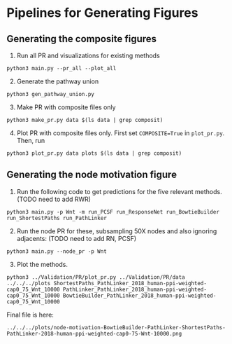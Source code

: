 # Pipelines for Generating Figures

## Generating the composite figures

1. Run all PR and visualizations for existing methods

```
python3 main.py --pr_all --plot_all
````

2. Generate the pathway union

```
python3 gen_pathway_union.py
```

3. Make PR with composite files only

```
python3 make_pr.py data $(ls data | grep composit)
```

4. Plot PR with composite files only. First set `COMPOSITE=True` in `plot_pr.py`. Then, run

```
python3 plot_pr.py data plots $(ls data | grep composit)
```

## Generating the node motivation figure

1. Run the following code to get predictions for the five relevant methods. (TODO need to add RWR)

```
python3 main.py -p Wnt -m run_PCSF run_ResponseNet run_BowtieBuilder run_ShortestPaths run_PathLinker
```

2. Run the node PR for these, subsampling 50X nodes and also ignoring adjacents: (TODO need to add RN, PCSF)

```
python3 main.py --node_pr -p Wnt
```

3. Plot the methods.

```
python3 ../Validation/PR/plot_pr.py ../Validation/PR/data ../../../plots ShortestPaths_PathLinker_2018_human-ppi-weighted-cap0_75_Wnt_10000 PathLinker_PathLinker_2018_human-ppi-weighted-cap0_75_Wnt_10000 BowtieBuilder_PathLinker_2018_human-ppi-weighted-cap0_75_Wnt_10000
```

Final file is here:

```
../../../plots/node-motivation-BowtieBuilder-PathLinker-ShortestPaths-PathLinker-2018-human-ppi-weighted-cap0-75-Wnt-10000.png
```

